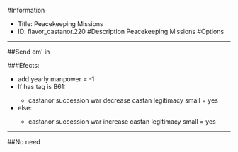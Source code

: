 #Information
 - Title: Peacekeeping Missions
 - ID: flavor_castanor.220
#Description
Peacekeeping Missions
#Options

___
##Send em' in

###Efects:<ul><li>add yearly manpower = -1</li><li>If has tag is B61:</li><ul><li>castanor succession war decrease castan legitimacy small = yes</li></ul><li>else:</li><ul><li>castanor succession war increase castan legitimacy small = yes</li></ul></ul>

___
##No need
